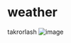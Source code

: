# weather
takrorlash
![image](https://user-images.githubusercontent.com/127393000/223998719-6d7d818f-32f8-4c6b-8643-625c4226636f.png)
